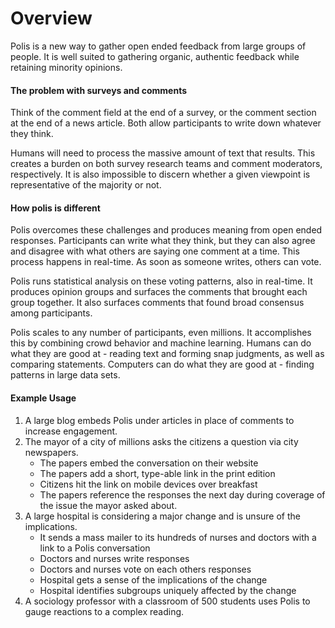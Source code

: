 # Overview

Polis is a new way to gather open ended feedback from large groups of people.
It is well suited to gathering organic, authentic feedback while retaining minority opinions.

#### The problem with surveys and comments

Think of the comment field at the end of a survey, or the comment section at the end of a news article.
Both allow participants to write down whatever they think.

Humans will need to process the massive amount of text that results.
This creates a burden on both survey research teams and comment moderators, respectively.
It is also impossible to discern whether a given viewpoint is representative of the majority or not.

#### How polis is different

Polis overcomes these challenges and produces meaning from open ended responses.
Participants can write what they think, but they can also agree and disagree with what others are saying one comment at a time.
This process happens in real-time.
As soon as someone writes, others can vote.

Polis runs statistical analysis on these voting patterns, also in real-time.
It produces opinion groups and surfaces the comments that brought each group together.
It also surfaces comments that found broad consensus among participants.

Polis scales to any number of participants, even millions.
It accomplishes this by combining crowd behavior and machine learning.
Humans can do what they are good at - reading text and forming snap judgments, as well as comparing statements.
Computers can do what they are good at - finding patterns in large data sets.

#### Example Usage

1. A large blog embeds Polis under articles in place of comments to increase engagement.
2. The mayor of a city of millions asks the citizens a question via city newspapers.
    * The papers embed the conversation on their website
    * The papers add a short, type-able link in the print edition
    * Citizens hit the link on mobile devices over breakfast
    * The papers reference the responses the next day during coverage of the issue the mayor asked about.
3. A large hospital is considering a major change and is unsure of the implications.
    * It sends a mass mailer to its hundreds of nurses and doctors with a link to a Polis conversation
    * Doctors and nurses write responses
    * Doctors and nurses vote on each others responses
    * Hospital gets a sense of the implications of the change
    * Hospital identifies subgroups uniquely affected by the change
4. A sociology professor with a classroom of 500 students uses Polis to gauge reactions to a complex reading.